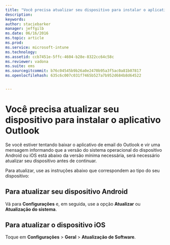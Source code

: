 ```yaml
---
title: "Você precisa atualizar seu dispositivo para instalar o aplicativo Outlook | Microsoft Intune"
description: 
keywords: 
author: staciebarker
manager: jeffgilb
ms.date: 06/16/2016
ms.topic: article
ms.prod: 
ms.service: microsoft-intune
ms.technology: 
ms.assetid: ccb7451e-5ffc-4604-b28e-8322cc64c58c
ms.reviewer: vadona
ms.suite: ems
ms.sourcegitcommit: b76c04545b9b26a0e2470b95a3f5ac0a81b07817
ms.openlocfilehash: 635c6c007c031f7465b527a7b952d684b8d64522


---
```


# Você precisa atualizar seu dispositivo para instalar o aplicativo Outlook

Se você estiver tentando baixar o aplicativo de email do Outlook e vir uma mensagem informando que a versão do sistema operacional do dispositivo Android ou iOS está abaixo da versão mínima necessária, será necessário atualizar seu dispositivo antes de continuar. 

Para atualizar, use as instruções abaixo que correspondem ao tipo do seu dispositivo:

## Para atualizar seu dispositivo Android
Vá para **Configurações** e, em seguida, use a opção **Atualizar** ou **Atualização do sistema**.

## Para atualizar o dispositivo iOS
Toque em **Configurações** &gt; **Geral** &gt; **Atualização de Software**.




<!--HONumber=Jun16_HO3-->


